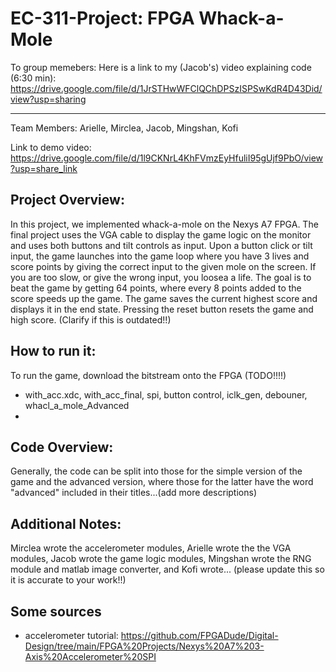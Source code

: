 # EC-311-Project: FPGA Whack-a-Mole

To group memebers: Here is a link to my (Jacob's) video explaining code (6:30 min): https://drive.google.com/file/d/1JrSTHwWFClQChDPSzISPSwKdR4D43Did/view?usp=sharing

_____________________________________________________
Team Members: Arielle, Mirclea, Jacob, Mingshan, Kofi

Link to demo video: https://drive.google.com/file/d/1l9CKNrL4KhFVmzEyHfuliI95gUjf9PbO/view?usp=share_link

## Project Overview: 
In this project, we implemented whack-a-mole on the Nexys A7 FPGA. The final project uses the VGA cable to display the game logic on the monitor and uses both buttons and tilt controls as input. Upon a button click or tilt input, the game launches into the game loop where you have 3 lives and score points by giving the correct input to the given mole on the screen. If you are too slow, or give the wrong input, you loosea a life. The goal is to beat the game by getting 64 points, where every 8 points added to the score speeds up the game. The game saves the current highest score and displays it in the end state. Pressing the reset button resets the game and high score. (Clarify if this is outdated!!)

## How to run it:
To run the game, download the bitstream onto the FPGA (TODO!!!!)
- with_acc.xdc, with_acc_final, spi, button control, iclk_gen, debouner, whacl_a_mole_Advanced
- 
## Code Overview:
Generally, the code can be split into those for the simple version of the game and the advanced version, where those for the latter have the word "advanced" included in their titles...(add more descriptions)


## Additional Notes:
Mirclea wrote the accelerometer modules, Arielle wrote the the VGA modules, Jacob wrote the game logic modules, Mingshan wrote the RNG module and matlab image converter, and Kofi wrote... (please update this so it is accurate to your work!!)


## Some sources
- accelerometer tutorial: https://github.com/FPGADude/Digital-Design/tree/main/FPGA%20Projects/Nexys%20A7%203-Axis%20Accelerometer%20SPI


